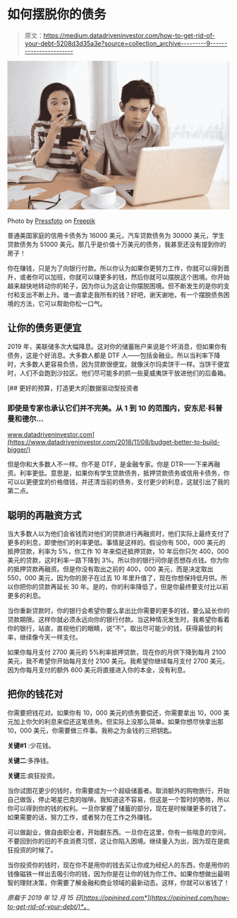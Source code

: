 # 如何摆脱你的债务

> 原文：<https://medium.datadriveninvestor.com/how-to-get-rid-of-your-debt-5208d3d35a3e?source=collection_archive---------9----------------------->

![](img/3285280583e51fa0ed8130711ff530e0.png)

Photo by [Pressfoto](https://www.freepik.com/pressfoto) on [Freepik](https://www.freepik.com/free-photo/young-family-doing-family-accounting-routine-stressed-by-amount-expenses_5698931.htm#page=1&query=debt&position=28)

普通美国家庭的信用卡债务为 16000 美元，汽车贷款债务为 30000 美元，学生贷款债务为 51000 美元。那几乎是价值十万美元的债务，我甚至还没有提到你的房子！

你在赚钱，只是为了向银行付款。所以你认为如果你更努力工作，你就可以得到晋升，或者你可以加班，你就可以赚更多的钱，然后你就可以摆脱这个困境。你开始越来越快地转动你的轮子，因为你认为这会让你摆脱困境。但不断发生的是你的支付和支出不断上升。谁一直拿走我所有的钱？好吧，谢天谢地，有一个摆脱债务困境的方法，它可以帮助你松一口气。

## 让你的债务更便宜

2019 年，美联储多次大幅降息。这对你的储蓄账户来说是个坏消息，但如果你有债务，这是个好消息。大多数人都是 DTF 人——包括金融业。所以当利率下降时，大多数人更容易负债，因为贷款很便宜。就像沃尔玛卖饼干一样。当饼干便宜时，人们不会跑到沙拉区。他们尽可能多的抓一些夏威夷饼干放进他们的后备箱。

[](https://www.datadriveninvestor.com/2018/11/08/budget-better-to-build-bigger/) [## 更好的预算，打造更大的|数据驱动型投资者

### 即使是专家也承认它们并不完美。从 1 到 10 的范围内，安东尼·科普曼和德尔…

www.datadriveninvestor.com](https://www.datadriveninvestor.com/2018/11/08/budget-better-to-build-bigger/) 

但是你和大多数人不一样。你不是 DTF，是金融专家。你是 DTR——下来再融资。利率更低。意思是，如果你有学生贷款债务，抵押贷款债务或信用卡债务，你可以以更便宜的价格借钱，并还清当前的债务，支付更少的利息，这就引出了我的第二点。

## 聪明的再融资方式

当大多数人以为他们会省钱而对他们的贷款进行再融资时，他们实际上最终支付了更多的利息，即使他们的利率更低。事情是这样的。假设你有 500，000 美元的抵押贷款，利率为 5%，你工作 10 年来偿还抵押贷款，10 年后你只欠 400，000 美元的贷款，这时利率一路下降到 3%。所以你的银行问你是否想存点钱。你为你的抵押贷款再融资。但是你没有取出之前的 400，000 美元，而是决定取出 550，000 美元，因为你的房子在过去 10 年里升值了，现在你想保持低月供。所以你把你的贷款再延长 30 年。是的，你的利率降低了，但是你最终要支付比以前更多的利息。

当你重新贷款时，你的银行会希望你要么拿出比你需要的更多的钱，要么延长你的贷款期限。这样你就必须永远向你的银行付款。当这种情况发生时，我希望你看着你的银行，站直，直视他们的眼睛，说“不”。取出尽可能少的钱，获得最低的利率，继续像今天一样支付。

如果你每月支付 2700 美元的 5%利率抵押贷款，现在你的月供下降到每月 2100 美元，我不希望你开始每月支付 2100 美元。我希望你继续每月支付 2700 美元，因为你每月支付的额外 600 美元将直接进入你的本金，没有利息。

## 把你的钱花对

你需要把钱花对。如果你有 10，000 美元的债务要偿还，你需要拿出 10，000 美元加上你欠的利息来偿还这笔债务。但实际上没那么简单。如果你想尽快拿出那 10，000 美元，你需要做三件事。我称之为金钱的三把钥匙。

**关键#1** :少花钱。

**关键二**:多挣钱。

**关键三**:疯狂投资。

当你试图花更少的钱时，你需要成为一个超级储蓄者。取消额外的购物旅行，开始自己做饭，停止喝星巴克的咖啡。我知道这不容易，但这是一个暂时的牺牲，所以你可以得到你的钱的权利。一旦你掌握了储蓄的部分，现在是时候赚更多的钱了。如果需要的话，努力工作，或者努力在工作之外赚钱。

可以做副业，做自由职业者，开始翻东西。一旦你在这里，你有一些喘息的空间，不要回到你的旧的不良消费习惯，这让你陷入困境。继续量入为出，因为现在是疯狂投资的时候了。

当你投资你的钱时，现在你不是用你的钱去买让你成为经纪人的东西，你是用你的钱像磁铁一样出去吸引你的钱，因为你是在让你的钱为你工作。如果你想做出最明智的理财决策，你需要了解金融和商业领域的最新动态。这样，你就可以省钱了！

*原载于 2019 年 12 月 15 日*[*https://opinined.com*](https://opinined.com/how-to-get-rid-of-your-debt/)*。*
